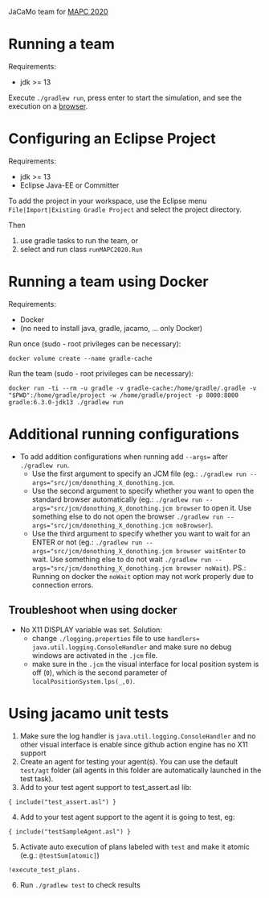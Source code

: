 JaCaMo team for [MAPC 2020](https://multiagentcontest.org/2020/)


# Running a team

Requirements:
- jdk >= 13

Execute `./gradlew run`, press enter to start the simulation, and see the execution on a [browser](http://127.0.0.1:8000).


# Configuring an Eclipse Project

Requirements:
- jdk >= 13
- Eclipse Java-EE or Committer

To add the project in your workspace, use the Eclipse menu `File|Import|Existing Gradle Project` and select the project directory.

Then
1. use gradle tasks to run the team, or
2. select and run class `runMAPC2020.Run`

# Running a team using Docker

Requirements:
- Docker
- (no need to install java, gradle, jacamo, ... only Docker)

Run once (sudo - root privileges can be necessary):
```
docker volume create --name gradle-cache
```

Run the team (sudo - root privileges can be necessary):
```
docker run -ti --rm -u gradle -v gradle-cache:/home/gradle/.gradle -v "$PWD":/home/gradle/project -w /home/gradle/project -p 8000:8000 gradle:6.3.0-jdk13 ./gradlew run
```

# Additional running configurations
* To add addition configurations when running add `--args=` after `./gradlew run`.
  * Use the first argument to specify an JCM file (eg.: `./gradlew run --args="src/jcm/donothing_X_donothing.jcm`.
  * Use the second argument to specify whether you want to open the standard browser automatically (eg.: `./gradlew run --args="src/jcm/donothing_X_donothing.jcm browser` to open it. Use something else to do not open the browser `./gradlew run --args="src/jcm/donothing_X_donothing.jcm noBrowser`).
  * Use the third argument to specify whether you want to wait for an ENTER or not (eg.: `./gradlew run --args="src/jcm/donothing_X_donothing.jcm browser waitEnter` to wait. Use something else to do not wait `./gradlew run --args="src/jcm/donothing_X_donothing.jcm browser noWait`). PS.: Running on docker the `noWait` option may not work properly due to connection errors.

## Troubleshoot when using docker

* No X11 DISPLAY variable was set. Solution:
  * change `./logging.properties` file to use `handlers= java.util.logging.ConsoleHandler` and make sure no debug windows are activated in the `.jcm` file.
  * make sure in the `.jcm` the visual interface for local position system is off (`0`), which is the second parameter of `localPositionSystem.lps(_,0)`.

# Using jacamo unit tests

1. Make sure the log handler is `java.util.logging.ConsoleHandler` and no other visual interface is enable since github action engine has no X11 support
2. Create an agent for testing your agent(s). You can use the default `test/agt` folder (all agents in this folder are automatically launched in the test task).
3. Add to your test agent support to test_assert.asl lib:
 ```
 { include("test_assert.asl") }
 ```
4. Add to your test agent support to the agent it is going to test, eg:
  ```
  { include("testSampleAgent.asl") }
  ```
5. Activate auto execution of plans labeled with `test` and make it atomic (e.g.: `@testSum[atomic]`)
 ```
 !execute_test_plans.
 ```
6. Run `./gradlew test` to check results
